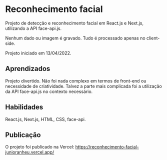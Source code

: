 # Reconhecimento facial

Projeto de detecção e reconhecimento facial em React.js e Next.js, utilizando a API face-api.js.

Nenhum dado ou imagem é gravado. Tudo é processado apenas no client-side.

Projeto iniciado em 13/04/2022.
## Aprendizados

Projeto divertido. Não foi nada complexo em termos de front-end ou necessidade de criatividade. Talvez a parte mais complicada foi a utilização da API face-api.js no contexto necessário.

## Habilidades
React.js, Next.js, HTML, CSS, face-api.


## Publicação
O projeto foi publicado na Vercel:
https://reconhecimento-facial-junioranheu.vercel.app/
